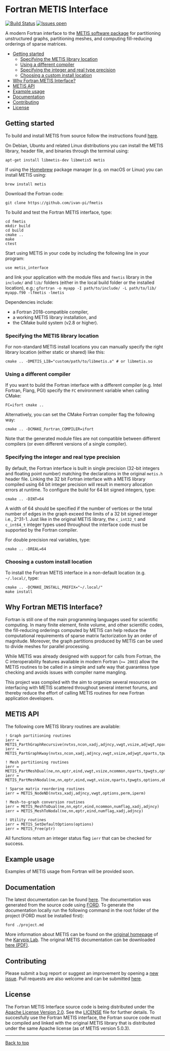 # Fortran METIS Interface

[![Build Status](https://travis-ci.com/ivan-pi/fmetis.svg?branch=master)](https://travis-ci.com/ivan-pi/fmetis)
[![Issues open](https://img.shields.io/github/issues/ivan-pi/fmetis.svg)](https://github.com/ivan-pi/fmetis/issues)

A modern Fortran interface to the [METIS software package](http://glaros.dtc.umn.edu/gkhome/metis/metis/overview) for partitioning unstructured graphs, partitioning meshes, and computing fill-reducing orderings of sparse matrices.

* [Getting started](#getting-started)
    - [Specifying the METIS library location](#specifying-the-metis-library-location)
    - [Using a different compiler](#using-a-different-compiler)
    - [Specifying the integer and real type precision](#specifying-the-integer-and-real-type-precision)
    - [Choosing a custom install location](#choosing-a-custom-install-location)
* [Why Fortran METIS Interface?](#why-fortran-metis-interface)
* [METIS API](#metis-api)
* [Example usage](#example-usage)
* [Documentation](#documentation)
* [Contributing](#contributing)
* [License](#license)

## Getting started

To build and install METIS from source follow the instructions found [here](http://glaros.dtc.umn.edu/gkhome/metis/metis/download). 

On Debian, Ubuntu and related Linux distributions you can install the METIS library, header file, and binaries through the terminal using:
```
apt-get install libmetis-dev libmetis5 metis
```
If using the [Homebrew](https://brew.sh/) package manager (e.g. on macOS or Linux) you can install METIS using:
```
brew install metis
```

Download the Fortran code:
```
git clone https://github.com/ivan-pi/fmetis
```

To build and test the Fortran METIS interface, type:
```
cd fmetis
mkdir build
cd build
cmake ..
make
ctest
```

Start using METIS in your code by including the following line in your program:
```Fortran
use metis_interface
```
and link your application with the module files and `fmetis` library in the `include/` and `lib/` folders (either in the local build folder or the installed location), e.g.: `gfortran -o myapp -I path/to/include/ -L path/to/lib/ myapp.f90 -lfmetis -lmetis`

Dependencies include:
* a Fortran 2018-compatible compiler,
* a working METIS library installation, and
* the CMake build system (v2.8 or higher).

### Specifying the METIS library location

For non-standard METIS install locations you can manually specify the right library location (either static or shared) like this:
```
cmake .. -DMETIS_LIB="custom/path/to/libmetis.a" # or libmetis.so
```

### Using a different compiler

If you want to build the Fortran interface with a different compiler (e.g. Intel Fortran, Flang, PGI) specify the `FC` environment variable when calling CMake:

```
FC=ifort cmake ..
```
Alternatively, you can set the CMake Fortran compiler flag the following way:
```
cmake .. -DCMAKE_Fortran_COMPILER=ifort
```
Note that the generated module files are not compatible between different compilers (or even different versions of a single compiler).

### Specifying the integer and real type precision

By default, the Fortran interface is built in single precision (32-bit integers and floating point number) matching the declarations in the original `metis.h` header file. Linking the 32 bit Fortran interface with a METIS library compiled using 64 bit integer precision will result in memory allocation errors at runtime. To configure the build for 64 bit signed integers, type:

```
cmake .. -DINT=64
```
A width of 64 should be specified if the number of vertices or the total
number of edges in the graph exceed the limits of a 32 bit signed integer
i.e., 2^31-1. Just like in the original METIS library, the `c_int32_t` and `c_int64_t` integer types used throughout the interface code must be supported by the Fortran compiler.

For double precision real variables, type:
```
cmake .. -DREAL=64
```

### Choosing a custom install location

To install the Fortran METIS interface in a non-default location (e.g. `~/.local/`, type:
```
cmake .. -DCMAKE_INSTALL_PREFIX="~/.local/"
make install
```

## Why Fortran METIS Interface?

Fortran is still one of the main programming languages used for scientific computing. In many finite element, finite volume, and other scientific codes, the fill-reducing orderings computed by METIS can help reduce the computational requirements of sparse matrix factorization by an order of magnitude. Moreover, the graph partitions produced by METIS can be used to divide meshes for parallel processing. 

While METIS was already designed with support for calls from Fortran, the C interoperability features available in modern Fortran (`>= 2003`) allow the METIS routines to be called in a simple and safe way that guarantess type checking and avoids issues with compiler name mangling.

This project was compiled with the aim to organize several resources on interfacing with METIS scattered throughout several internet forums, and thereby reduce the effort of calling METIS routines for new Fortran application developers.

## METIS API

The following core METIS library routines are available:

```Fortran
! Graph partitioning routines
ierr = METIS_ParthGraphRecursive(nvtxs,ncon,xadj,adjncy,vwgt,vsize,adjwgt,nparts,tpwgts,ubvec,options,objval,part)
ierr = METIS_PartGraphKway(nvtxs,ncon,xadj,adjncy,vwgt,vsize,adjwgt,nparts,tpwgts,ubvec,options,objval,part)

! Mesh partitioning routines
ierr = METIS_PartMeshDual(ne,nn,eptr,eind,vwgt,vsize,ncommon,nparts,tpwgts,options,objval,epart,npart)
ierr = METIS_PartMeshNodal(ne,nn,eptr,eind,vwgt,vsize,nparts,tpwgts,options,objval,epart,npart)

! Sparse matrix reordering routines
ierr = METIS_NodeND(nvtxs,xadj,adjncy,vwgt,options,perm,iperm)

! Mesh-to-graph conversion routines
ierr = METIS_MeshToDual(ne,nn,eptr,eind,ncommon,numflag,xadj,adjncy)
ierr = METIS_MeshToNodal(ne,nn,eptr,eind,numflag,xadj,adjncy)

! Utility routines
ierr = METIS_SetDefaultOptions(options)
ierr = METIS_Free(ptr)
```

All functions return an integer status flag `ierr` that can be checked for success.

## Example usage

Examples of METIS usage from Fortran will be provided soon.

## Documentation

The latest documentation can be found [here](https://ivan-pi.github.io/fmetis/). The documentation was generated from the source code using [FORD](https://github.com/cmacmackin/ford). To generate the documentation locally run the following command in the root folder of the project (FORD must be installed first):
```
ford ./project.md
```
More information about METIS can be found on the [original homepage](http://glaros.dtc.umn.edu/gkhome/metis/metis/overview) of the [Karypis Lab](http://glaros.dtc.umn.edu/).
The original METIS documentation can be downloaded [here (PDF)](http://glaros.dtc.umn.edu/gkhome/fetch/sw/metis/manual.pdf).

## Contributing

Please submit a bug report or suggest an improvement by opening a [new issue](https://github.com/ivan-pi/fmetis/issues/new). Pull requests are also welcome and can be submitted [here](https://github.com/ivan-pi/fmetis/compare).

## License

The Fortran METIS Interface source code is being distributed under the [Apache License Version 2.0](http://www.apache.org/licenses/LICENSE-2.0).  See the [LICENSE](https://raw.githubusercontent.com/ivan-pi/fmetis/master/LICENSE) file for further details. To succesfully use the Fortran METIS interface, the Fortran source code must be compiled and linked with the original METIS library that is distributed under the same Apache license (as of METIS version 5.0.3).

---

[Back to top](#fortran-metis-interface)